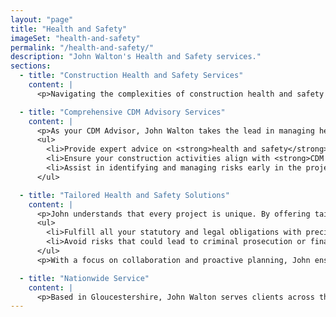 ```yaml
---
layout: "page"
title: "Health and Safety"
imageSet: "health-and-safety"
permalink: "/health-and-safety/"
description: "John Walton's Health and Safety services."
sections:
  - title: "Construction Health and Safety Services"
    content: |
      <p>Navigating the complexities of construction health and safety regulations is a critical part of any building project. John Walton provides expert guidance to ensure your projects comply fully with the Construction (Design & Management) Regulations 2015 (CDM Regulations). Whether you require a CDM Advisor or a Principal Designer, John’s qualifications and extensive experience make him a trusted partner for meeting your legal obligations.</p>

  - title: "Comprehensive CDM Advisory Services"
    content: |
      <p>As your CDM Advisor, John Walton takes the lead in managing health and safety risk throughout the design and planning phases of your construction project. His role is to:</p>
      <ul>
        <li>Provide expert advice on <strong>health and safety</strong> during design development and project planning.</li>
        <li>Ensure your construction activities align with <strong>CDM 2015 Regulations</strong>, offering peace of mind and legal compliance.</li>
        <li>Assist in identifying and managing risks early in the project to minimize potential hazards.</li>
      </ul>

  - title: "Tailored Health and Safety Solutions"
    content: |
      <p>John understands that every project is unique. By offering tailored health and safety solutions, he helps you:</p>
      <ul>
        <li>Fulfill all your statutory and legal obligations with precision and care.</li>
        <li>Avoid risks that could lead to criminal prosecution or financial penalties.</li>
      </ul>
      <p>With a focus on collaboration and proactive planning, John ensures that you remain compliant and confident throughout your project.</p>

  - title: "Nationwide Service"
    content: |
      <p>Based in Gloucestershire, John Walton serves clients across the South West, West Midlands, Oxfordshire, and Wiltshire. However, his consultancy is available nationwide, providing reliable and professional support wherever your projects are located.</p>
---
```

